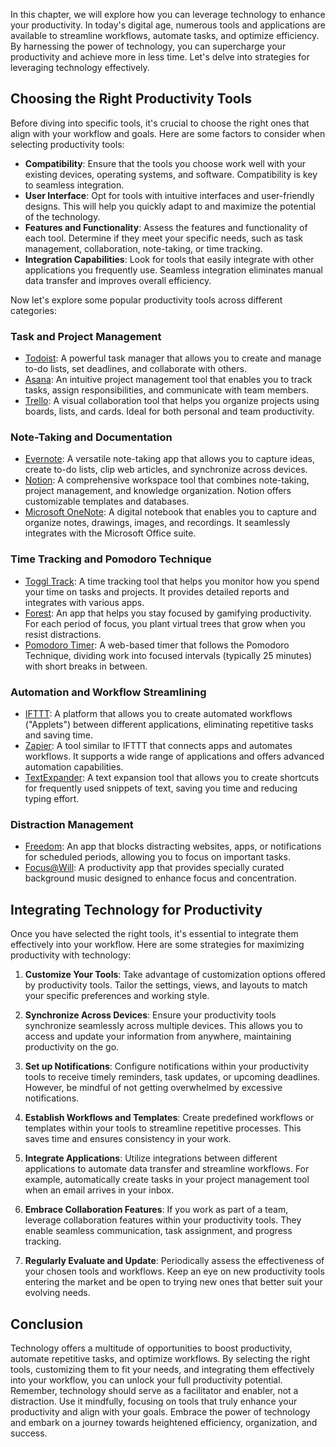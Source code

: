 
In this chapter, we will explore how you can leverage technology to enhance your productivity. In today's digital age, numerous tools and applications are available to streamline workflows, automate tasks, and optimize efficiency. By harnessing the power of technology, you can supercharge your productivity and achieve more in less time. Let's delve into strategies for leveraging technology effectively.

**Choosing the Right Productivity Tools**
-----------------------------------------

Before diving into specific tools, it's crucial to choose the right ones that align with your workflow and goals. Here are some factors to consider when selecting productivity tools:

* **Compatibility**: Ensure that the tools you choose work well with your existing devices, operating systems, and software. Compatibility is key to seamless integration.
* **User Interface**: Opt for tools with intuitive interfaces and user-friendly designs. This will help you quickly adapt to and maximize the potential of the technology.
* **Features and Functionality**: Assess the features and functionality of each tool. Determine if they meet your specific needs, such as task management, collaboration, note-taking, or time tracking.
* **Integration Capabilities**: Look for tools that easily integrate with other applications you frequently use. Seamless integration eliminates manual data transfer and improves overall efficiency.

Now let's explore some popular productivity tools across different categories:

### **Task and Project Management**

* [Todoist](https://todoist.com): A powerful task manager that allows you to create and manage to-do lists, set deadlines, and collaborate with others.
* [Asana](https://asana.com): An intuitive project management tool that enables you to track tasks, assign responsibilities, and communicate with team members.
* [Trello](https://trello.com): A visual collaboration tool that helps you organize projects using boards, lists, and cards. Ideal for both personal and team productivity.

### **Note-Taking and Documentation**

* [Evernote](https://evernote.com): A versatile note-taking app that allows you to capture ideas, create to-do lists, clip web articles, and synchronize across devices.
* [Notion](https://notion.so): A comprehensive workspace tool that combines note-taking, project management, and knowledge organization. Notion offers customizable templates and databases.
* [Microsoft OneNote](https://www.onenote.com): A digital notebook that enables you to capture and organize notes, drawings, images, and recordings. It seamlessly integrates with the Microsoft Office suite.

### **Time Tracking and Pomodoro Technique**

* [Toggl Track](https://toggl.com/track/): A time tracking tool that helps you monitor how you spend your time on tasks and projects. It provides detailed reports and integrates with various apps.
* [Forest](https://www.forestapp.cc/): An app that helps you stay focused by gamifying productivity. For each period of focus, you plant virtual trees that grow when you resist distractions.
* [Pomodoro Timer](https://pomofocus.io/): A web-based timer that follows the Pomodoro Technique, dividing work into focused intervals (typically 25 minutes) with short breaks in between.

### **Automation and Workflow Streamlining**

* [IFTTT](https://ifttt.com/): A platform that allows you to create automated workflows ("Applets") between different applications, eliminating repetitive tasks and saving time.
* [Zapier](https://zapier.com/): A tool similar to IFTTT that connects apps and automates workflows. It supports a wide range of applications and offers advanced automation capabilities.
* [TextExpander](https://textexpander.com/): A text expansion tool that allows you to create shortcuts for frequently used snippets of text, saving you time and reducing typing effort.

### **Distraction Management**

* [Freedom](https://freedom.to/): An app that blocks distracting websites, apps, or notifications for scheduled periods, allowing you to focus on important tasks.
* [Focus@Will](https://www.focusatwill.com/): A productivity app that provides specially curated background music designed to enhance focus and concentration.

**Integrating Technology for Productivity**
-------------------------------------------

Once you have selected the right tools, it's essential to integrate them effectively into your workflow. Here are some strategies for maximizing productivity with technology:

1. **Customize Your Tools**: Take advantage of customization options offered by productivity tools. Tailor the settings, views, and layouts to match your specific preferences and working style.

2. **Synchronize Across Devices**: Ensure your productivity tools synchronize seamlessly across multiple devices. This allows you to access and update your information from anywhere, maintaining productivity on the go.

3. **Set up Notifications**: Configure notifications within your productivity tools to receive timely reminders, task updates, or upcoming deadlines. However, be mindful of not getting overwhelmed by excessive notifications.

4. **Establish Workflows and Templates**: Create predefined workflows or templates within your tools to streamline repetitive processes. This saves time and ensures consistency in your work.

5. **Integrate Applications**: Utilize integrations between different applications to automate data transfer and streamline workflows. For example, automatically create tasks in your project management tool when an email arrives in your inbox.

6. **Embrace Collaboration Features**: If you work as part of a team, leverage collaboration features within your productivity tools. They enable seamless communication, task assignment, and progress tracking.

7. **Regularly Evaluate and Update**: Periodically assess the effectiveness of your chosen tools and workflows. Keep an eye on new productivity tools entering the market and be open to trying new ones that better suit your evolving needs.

**Conclusion**
--------------

Technology offers a multitude of opportunities to boost productivity, automate repetitive tasks, and optimize workflows. By selecting the right tools, customizing them to fit your needs, and integrating them effectively into your workflow, you can unlock your full productivity potential. Remember, technology should serve as a facilitator and enabler, not a distraction. Use it mindfully, focusing on tools that truly enhance your productivity and align with your goals. Embrace the power of technology and embark on a journey towards heightened efficiency, organization, and success.
